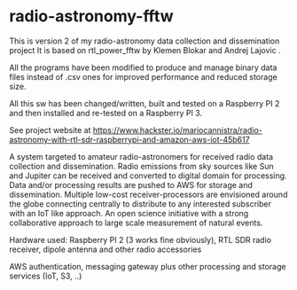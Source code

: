 # radio-astronomy-fftw

This is version 2 of my radio-astronomy data collection and dissemination project 
It is based on rtl_power_fftw by Klemen Blokar and Andrej Lajovic .

All the programs have been modified to produce and manage binary data files instead of .csv ones for improved performance and reduced storage size.

All this sw has been changed/written, built and tested on a Raspberry PI 2 and then installed and re-tested on a Raspberry PI 3.

See project website at https://www.hackster.io/mariocannistra/radio-astronomy-with-rtl-sdr-raspberrypi-and-amazon-aws-iot-45b617

A system targeted to amateur radio-astronomers for received radio data collection and dissemination. Radio emissions from sky sources like Sun and Jupiter can be received and converted to digital domain for processing. Data and/or processing results are pushed to AWS for storage and dissemination. Multiple low-cost receiver-processors are envisioned around the globe connecting centrally to distribute to any interested subscriber with an IoT like approach. An open science initiative with a strong collaborative approach to large scale measurement of natural events.

Hardware used:
Raspberry PI 2 (3 works fine obviously), RTL SDR radio receiver, dipole antenna and other radio accessories

AWS authentication, messaging gateway plus other processing and storage services (IoT, S3, ..)
